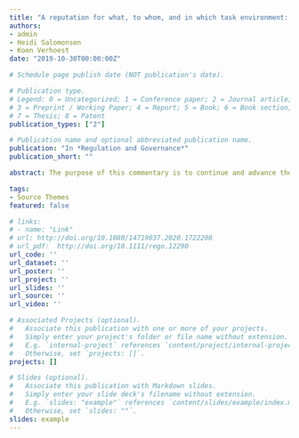```yaml
---
title: "A reputation for what, to whom, and in which task environment: A commentary"
authors:
- admin
- Heidi Salomonsen
- Koen Verhoest
date: "2019-10-30T00:00:00Z"

# Schedule page publish date (NOT publication's date).

# Publication type.
# Legend: 0 = Uncategorized; 1 = Conference paper; 2 = Journal article;
# 3 = Preprint / Working Paper; 4 = Report; 5 = Book; 6 = Book section;
# 7 = Thesis; 8 = Patent
publication_types: ["2"]

# Publication name and optional abbreviated publication name.
publication: "In *Regulation and Governance*"
publication_short: ""

abstract: The purpose of this commentary is to continue and advance the discussion on the relevance of a reputational approach in the fields of regulation and governance. The authors build on Capelos et al.’s (2016) important study in Regulation & Governance, and discuss several themes that had until then received fairly little empirical and comparative attention in the reputation literature: the dimensionality of reputation, reputation as an audience‐based approach, and the role of the task environment. The commentary reviews the literature, provides a clear account of extant approaches, and sets out pressing questions for future research.

tags:
- Source Themes
featured: false

# links:
# - name: "Link"
# url: http://doi.org/10.1080/14719037.2020.1722208
# url_pdf:  http://doi.org/10.1111/rego.12290
url_code: ''
url_dataset: ''
url_poster: ''
url_project: ''
url_slides: ''
url_source: ''
url_video: ''

# Associated Projects (optional).
#   Associate this publication with one or more of your projects.
#   Simply enter your project's folder or file name without extension.
#   E.g. `internal-project` references `content/project/internal-project/index.md`.
#   Otherwise, set `projects: []`.
projects: []

# Slides (optional).
#   Associate this publication with Markdown slides.
#   Simply enter your slide deck's filename without extension.
#   E.g. `slides: "example"` references `content/slides/example/index.md`.
#   Otherwise, set `slides: ""`.
slides: example
---
```

